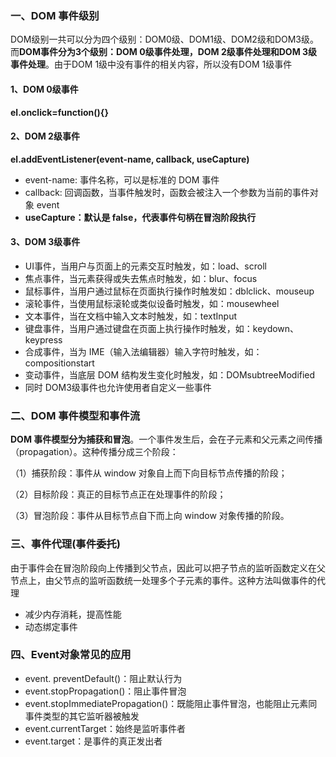 ### 一、DOM 事件级别

DOM级别一共可以分为四个级别：DOM0级、DOM1级、DOM2级和DOM3级。而**DOM事件分为3个级别：DOM 0级事件处理，DOM 2级事件处理和DOM 3级事件处理**。由于DOM 1级中没有事件的相关内容，所以没有DOM 1级事件



#### 1、DOM 0级事件

**el.onclick=function(){}**



#### 2、DOM 2级事件

**el.addEventListener(event-name, callback, useCapture)**

- event-name: 事件名称，可以是标准的 DOM 事件
- callback: 回调函数，当事件触发时，函数会被注入一个参数为当前的事件对象 event
- **useCapture：默认是 false，代表事件句柄在冒泡阶段执行**



#### 3、DOM 3级事件

- UI事件，当用户与页面上的元素交互时触发，如：load、scroll
- 焦点事件，当元素获得或失去焦点时触发，如：blur、focus
- 鼠标事件，当用户通过鼠标在页面执行操作时触发如：dblclick、mouseup
- 滚轮事件，当使用鼠标滚轮或类似设备时触发，如：mousewheel
- 文本事件，当在文档中输入文本时触发，如：textInput
- 键盘事件，当用户通过键盘在页面上执行操作时触发，如：keydown、keypress
- 合成事件，当为 IME（输入法编辑器）输入字符时触发，如：compositionstart
- 变动事件，当底层 DOM 结构发生变化时触发，如：DOMsubtreeModified
- 同时 DOM3级事件也允许使用者自定义一些事件



### 二、DOM 事件模型和事件流

**DOM 事件模型分为捕获和冒泡**。一个事件发生后，会在子元素和父元素之间传播（propagation）。这种传播分成三个阶段：

（1）捕获阶段：事件从 window 对象自上而下向目标节点传播的阶段；

（2）目标阶段：真正的目标节点正在处理事件的阶段；

（3）冒泡阶段：事件从目标节点自下而上向 window 对象传播的阶段。



### 三、事件代理(事件委托)

由于事件会在冒泡阶段向上传播到父节点，因此可以把子节点的监听函数定义在父节点上，由父节点的监听函数统一处理多个子元素的事件。这种方法叫做事件的代理

- 减少内存消耗，提高性能
- 动态绑定事件



### 四、Event对象常见的应用

- event. preventDefault()：阻止默认行为
- event.stopPropagation()：阻止事件冒泡
- event.stopImmediatePropagation()：既能阻止事件冒泡，也能阻止元素同事件类型的其它监听器被触发
- event.currentTarget：始终是监听事件者
- event.target：是事件的真正发出者

